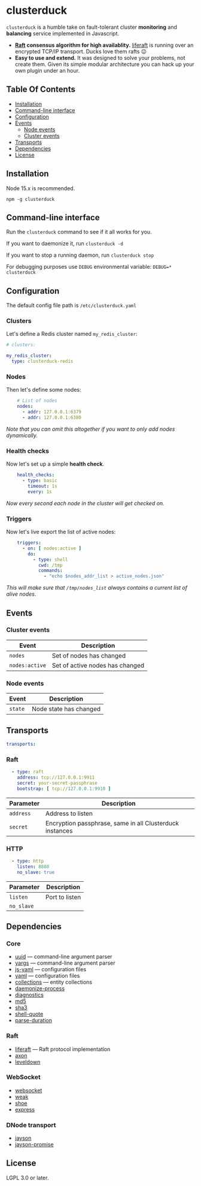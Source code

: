 # clusterduck

`clusterduck` is a humble take on fault-tolerant cluster __monitoring__ and __balancing__ service implemented in Javascript.

- __[Raft] consensus algorithm for high availablity.__
  [liferaft] is running over an encrypted TCP/IP transport. Ducks love them rafts 😉
- __Easy to use and extend.__
  It was designed to solve your problems, not create them.
  Given its simple modular architecture you can hack up your own plugin under an hour.
  


## Table Of Contents

- [Installation](#installation)
- [Command-line interface](#command-line)
- [Configuration](#configuration)
- [Events](#events)
  - [Node events](#node-events)
  - [Cluster events](#cluster-events)
- [Transports](#transports)
- [Dependencies](#dependencies)
- [License](#license)


## Installation

Node 15.x is recommended.

```
npm -g clusterduck
```


## Command-line interface

Run the  `clusterduck` command to see if it all works for you.

If you want to daemonize it, run `clusterduck -d`

If you want to stop a running daemon, run `clusterduck stop`

For debugging purposes use `DEBUG` environmental variable:
`DEBUG=* clusterduck`

## Configuration

The default config file path is `/etc/clusterduck.yaml`

### Clusters
Let's define a Redis cluster named `my_redis_cluster`:

```yaml
# clusters:

my_redis_cluster:
  type: clusterduck-redis
```

### Nodes

Then let's define some nodes:

```yaml
    # List of nodes
    nodes:
      - addr: 127.0.0.1:6379
      - addr: 127.0.0.1:6380
```

*Note that you can omit this altogether if you want to only add nodes dynamically.*

### Health checks
Now let's set up a simple __health check__.

```yaml
    health_checks:
      - type: basic
        timeout: 1s
        every: 1s
```

*Now every second each node in the cluster will get checked on.*

### Triggers
Now let's live export the list of active nodes:

```yaml
    triggers:
      - on: [ nodes:active ]
        do:
          - type: shell
            cwd: /tmp
            commands:
              - "echo $nodes_addr_list > active_nodes.json"
```
*This will make sure that `/tmp/nodes_list` always contains a current list of alive nodes*.

## Events
### Cluster events

Event               | Description
--------------------|------------------------------------------------------
`nodes`             | Set of nodes has changed
`nodes:active`      | Set of active nodes has changed

### Node events

Event               | Description
--------------------|------------------------------------------------------
`state`             | Node state has changed

## Transports

```yaml
transports:
````

### Raft

```yaml
  - type: raft
    address: tcp://127.0.0.1:9911
    secret: your-secret-passphrase
    bootstrap: [ tcp://127.0.0.1:9910 ]
```

Parameter           | Description
--------------------|------------------------------------------------------
`address`           | Address to listen
`secret`            | Encryption passphrase, same in all Clusterduck instances

### HTTP

```yaml
  - type: http
    listen: 8880
    no_slave: true
```
Parameter           | Description
--------------------|------------------------------------------------------
`listen`            | Port to listen
`no_slave`          |

## Dependencies

### Core

- [uuid](https://www.npmjs.com/package/uuid) — command-line argument parser
- [yargs](https://www.npmjs.com/package/yargs) — command-line argument parser
- [js-yaml](https://www.npmjs.com/package/js-yaml) — configuration files
- [yaml](https://www.npmjs.com/package/yaml) — configuration files
- [collections](https://www.npmjs.com/package/collections) — entity collections
- [daemonize-process](https://www.npmjs.com/package/daemonize-process)
- [diagnostics](https://www.npmjs.com/package/diagnostics)
- [md5](https://www.npmjs.com/package/md5)
- [sha3](https://www.npmjs.com/package/sha3)
- [shell-quote](https://www.npmjs.com/package/shell-quote)
- [parse-duration](https://www.npmjs.com/package/parse-duration)

### Raft
- [liferaft](https://www.npmjs.com/package/liferaft) — Raft protocol implementation
- [axon](https://www.npmjs.com/package/axon)
- [leveldown](https://www.npmjs.com/package/leveldown)

### WebSocket
- [websocket](https://www.npmjs.com/package/websocket)
- [weak](https://www.npmjs.com/package/weak)
- [shoe](https://www.npmjs.com/package/shoe)
- [express](https://www.npmjs.com/package/express)

### DNode transport
- [jayson](https://www.npmjs.com/package/jayson)
- [jayson-promise](https://www.npmjs.com/package/jayson-promise)


## License

LGPL 3.0 or later.

[Raft]: https://ramcloud.stanford.edu/raft.pdf

[Liferaft]: https://github.com/unshiftio/liferaft
